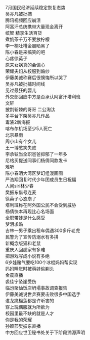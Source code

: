 7月国民经济延续稳定恢复态势  
吴亦凡被批捕  
腾讯视频回应崩溃  
阿富汗总统携带大量现金离开  
缤智 精享生活百货  
煮奶茶千万不要放柠檬  
李一桐吐槽金晨晒黑了  
陈小春是来搞笑的吧  
心疼徐英子  
原来女娲真的会偏心  
荣耀夫妇从校服到婚纱  
伊藤美诚称赛后很懊悔所以哭了  
吴亦凡被批捕时间线  
见过最狂的婴儿  
外交部回应中方是否承认阿富汗塔利班  
文轩  
披荆斩棘的哥哥 二公淘汰  
多平台下架吴亦凡作品  
毒液2新海报  
喀布尔机场至少5人死亡  
北京暴雨  
周小山有个女儿  
王一博憋笑失败  
李承铉当全职爸爸抑郁了一年多  
尼格买提送同事们杨倩同款发卡  
难听  
陈小春晒大湾区梦幻组漫画图  
严浩翔回复时代少年团成员生日祝福  
人间siri林少春  
樊振东借号连麦  
徐英子心态崩了  
塔利班称在阿外国公民不会受到威胁  
杨倩快本再现比心名场面  
全职带娃是什么感受  
梦泪求婚  
吉林一男子乘出租车偶遇300多斤老虎  
民警为了宣传防溺水有多拼  
新概念版猫和老鼠  
重庆人回趟家有多难  
把游戏写成小说有多绝  
6岁娃赌气要吃100个冰棍妈妈帮实现  
妈妈睡觉时被萌娃偷剃头  
金晨直播  
裘佳宁坠崖受伤  
临汾聚仙饭店坍塌事故调查报告  
伊藤美诚说世乒赛要击败很多中国选手  
谌龙跪榴莲都是许昕害的  
穿上玩偶服就为所欲为  
校园里最不缺的就是人才  
你是我的荣耀  
孙颖莎樊振东直播  
中方回应世卫秘书处关于下阶段溯源声明  
